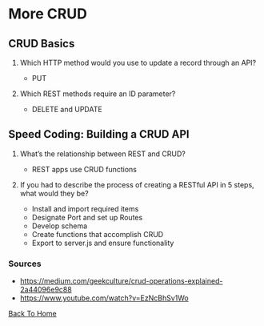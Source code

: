 # More CRUD

## CRUD Basics

1. Which HTTP method would you use to update a record through an API?

    - PUT
2. Which REST methods require an ID parameter?

    - DELETE and UPDATE

## Speed Coding: Building a CRUD API

1. What’s the relationship between REST and CRUD?

    - REST apps use CRUD functions
2. If you had to describe the process of creating a RESTful API in 5 steps, what would they be?

    - Install and import required items
    - Designate Port and set up Routes
    - Develop schema
    - Create functions that accomplish CRUD
    - Export to server.js and ensure functionality

### Sources

- <https://medium.com/geekculture/crud-operations-explained-2a44096e9c88>
- <https://www.youtube.com/watch?v=EzNcBhSv1Wo>

[Back To Home](../README.md)
